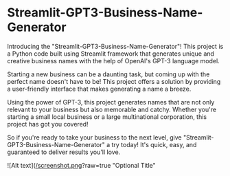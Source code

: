 # Streamlit-GPT3-Business-Name-Generator

Introducing the "Streamlit-GPT3-Business-Name-Generator"! This project is a Python code built using Streamlit framework that generates unique and creative business names with the help of OpenAI's GPT-3 language model.

Starting a new business can be a daunting task, but coming up with the perfect name doesn't have to be! This project offers a solution by providing a user-friendly interface that makes generating a name a breeze.

Using the power of GPT-3, this project generates names that are not only relevant to your business but also memorable and catchy. Whether you're starting a small local business or a large multinational corporation, this project has got you covered!

So if you're ready to take your business to the next level, give "Streamlit-GPT3-Business-Name-Generator" a try today! It's quick, easy, and guaranteed to deliver results you'll love.

![Alt text]([/screenshot.png](https://github.com/ksheerasagar17/Streamlit-GPT3-Business-Name-Generator/blob/main/screenshot.png)?raw=true "Optional Title"

